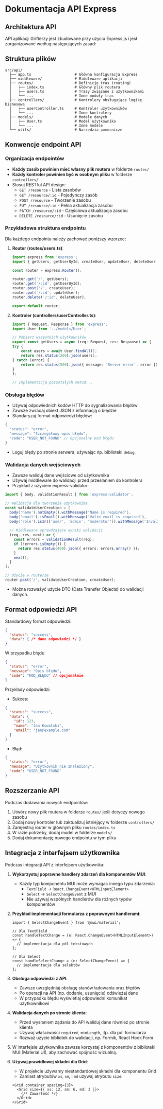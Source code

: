 # Dokumentacja API Express

## Architektura API

API aplikacji Grifterzy jest zbudowane przy użyciu Express.js i jest zorganizowane według następujących zasad:

## Struktura plików

```text
src/api/
  ├── app.ts                    # Główna konfiguracja Express
  ├── middleware/               # Middleware aplikacji
  ├── routes/                   # Definicje tras (routing)
  │   ├── index.ts              # Główny plik routera
  │   ├── users.ts              # Trasy związane z użytkownikami
  │   └── ...                   # Inne moduły tras
  ├── controllers/              # Kontrolery obsługujące logikę biznesową
  │   ├── userController.ts     # Kontroler użytkowników
  │   └── ...                   # Inne kontrolery
  ├── models/                   # Modele danych
  │   ├── User.ts               # Model użytkownika
  │   └── ...                   # Inne modele
  └── utils/                    # Narzędzia pomocnicze
```

## Konwencje endpoint API

### Organizacja endpointów

- **Każdy zasób powinien mieć własny plik routera** w folderze `routes/`
- **Każdy kontroler powinien być w osobnym pliku** w folderze `controllers/`
- Stosuj RESTful API design:
  - `GET /resource` - Lista zasobów
  - `GET /resource/:id` - Pojedynczy zasób
  - `POST /resource` - Tworzenie zasobu
  - `PUT /resource/:id` - Pełna aktualizacja zasobu
  - `PATCH /resource/:id` - Częściowa aktualizacja zasobu
  - `DELETE /resource/:id` - Usunięcie zasobu

### Przykładowa struktura endpointu

Dla każdego endpointu należy zachować poniższy wzorzec:

1. **Router (routes/users.ts)**:

    ```typescript
    import express from 'express';
    import { getUsers, getUserById, createUser, updateUser, deleteUser } from '../controllers/userController';

    const router = express.Router();

    router.get('/', getUsers);
    router.get('/:id', getUserById);
    router.post('/', createUser);
    router.put('/:id', updateUser);
    router.delete('/:id', deleteUser);

    export default router;
    ```

2. **Kontroler (controllers/userController.ts)**:

    ```typescript
    import { Request, Response } from 'express';
    import User from '../models/User';

    // Pobierz wszystkich użytkowników
    export const getUsers = async (req: Request, res: Response) => {
    try {
        const users = await User.findAll();
        return res.status(200).json(users);
    } catch (error) {
        return res.status(500).json({ message: 'Server error', error });
    }
    };

    // Implementacja pozostałych metod...
    ```

### Obsługa błędów

- Używaj odpowiednich kodów HTTP do sygnalizowania błędów
- Zawsze zwracaj obiekt JSON z informacją o błędzie
- Standaryzuj format odpowiedzi błędów:

```typescript
{
  "status": "error",
  "message": "Szczegółowy opis błędu",
  "code": "USER_NOT_FOUND" // Opcjonalny kod błędu
}
```

- Loguj błędy po stronie serwera, używając np. biblioteki `debug`.

### Walidacja danych wejściowych

- Zawsze waliduj dane wejściowe od użytkownika
- Używaj middleware do walidacji przed przesłaniem do kontrolera
- Przykład z użyciem express-validator:

```typescript
import { body, validationResult } from 'express-validator';

// Walidacja dla tworzenia użytkownika
const validateUserCreation = [
  body('name').notEmpty().withMessage('Name is required'),
  body('email').isEmail().withMessage('Valid email is required'),
  body('role').isIn(['user', 'admin', 'moderator']).withMessage('Invalid role'),
  
  // Middleware sprawdzające wyniki walidacji
  (req, res, next) => {
    const errors = validationResult(req);
    if (!errors.isEmpty()) {
      return res.status(400).json({ errors: errors.array() });
    }
    next();
  }
];

// Użycie w routerze
router.post('/', validateUserCreation, createUser);
```

- Można rozważyć użycie DTO (Data Transfer Objects) do walidacji danych.

## Format odpowiedzi API

Standardowy format odpowiedzi:

```json
{
  "status": "success",
  "data": { /* dane odpowiedzi */ }
}
```

W przypadku błędu:

```json
{
  "status": "error",
  "message": "Opis błędu",
  "code": "KOD_BŁĘDU" // opcjonalnie
}
```

Przykłady odpowiedzi:

- Sukces:

```json
{
  "status": "success",
  "data": {
    "id": 123,
    "name": "Jan Kowalski",
    "email": "jan@example.com"
  }
}
```

- Błąd:

```json
{
  "status": "error",
  "message": "Użytkownik nie znaleziony",
  "code": "USER_NOT_FOUND"
}
```

## Rozszerzanie API

Podczas dodawania nowych endpointów:

1. Utwórz nowy plik routera w folderze `routes/` jeśli dotyczy nowego zasobu
2. Dodaj nowy kontroler lub zaktualizuj istniejący w folderze `controllers/`
3. Zarejestruj router w głównym pliku `routes/index.ts`
4. W razie potrzeby, dodaj model w folderze `models/`
5. Dodaj dokumentację nowego endpointu w tym pliku

## Integracja z interfejsem użytkownika

Podczas integracji API z interfejsem użytkownika:

1. **Wykorzystuj poprawne handlery zdarzeń dla komponentów MUI**:
   - Każdy typ komponentu MUI może wymagać innego typu zdarzenia:
     - `TextField` → `React.ChangeEvent<HTMLInputElement>`
     - `Select` → `SelectChangeEvent` z MUI
     - Nie używaj wspólnych handlerów dla różnych typów komponentów

2. **Przykład implementacji formularza z poprawnymi handlerami**:

   ```tsx
   import { SelectChangeEvent } from '@mui/material';
   
   // Dla TextField
   const handleTextChange = (e: React.ChangeEvent<HTMLInputElement>) => {
     // implementacja dla pól tekstowych
   };
   
   // Dla Select
   const handleSelectChange = (e: SelectChangeEvent) => {
     // implementacja dla selektów
   };
   ```

3. **Obsługa odpowiedzi z API**:
   - Zawsze uwzględniaj obsługę stanów ładowania oraz błędów
   - Po operacji na API (np. dodanie, usunięcie) odświeżaj dane
   - W przypadku błędu wyświetlaj odpowiedni komunikat użytkownikowi

4. **Walidacja danych po stronie klienta**:
   - Przed wysłaniem żądania do API waliduj dane również po stronie klienta
   - Używaj właściwości `required`, `minLength`, itp. dla pól formularza
   - Rozważ użycie bibliotek do walidacji, np. Formik, React Hook Form

5. W interfejsie użytkownika zawsze korzystaj z komponentów z biblioteki MUI (Material UI), aby zachować spójność wizualną.

6. **Używaj prawidłowej składni dla Grid**:
   - W projekcie używamy niestandardowej składni dla komponentu Grid
   - Zamiast atrybutów `xs`, `sm`, i `md` używaj atrybutu `size`:

   ```tsx
   <Grid container spacing={3}>
     <Grid size={{ xs: 12, sm: 6, md: 3 }}>
       {/* Zawartość */}
     </Grid>
   </Grid>
   ```
